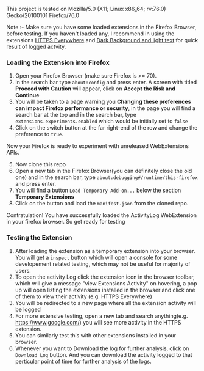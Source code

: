 This project is tested on Mozilla/5.0 (X11; Linux x86_64; rv:76.0) Gecko/20100101 Firefox/76.0

Note :- Make sure you have some loaded extensions in the Firefox Browser, before testing. If you haven't loaded any, I recommend in using the extensions [HTTPS Everywhere](https://addons.mozilla.org/en-US/firefox/addon/https-everywhere/) and [Dark Background and light text](https://addons.mozilla.org/en-US/firefox/addon/dark-background-light-text/) for quick result of logged actvity.

### Loading the Extension into Firefox
1. Open your Firefox Browser (make sure Firefox is >= 70).
2. In the search bar type `about:config` and press enter. A screen with titled **Proceed with Caution** will appear, click on **Accept the Risk and Continue**
3. You will be taken to a page warning you **Changing these preferences can impact Firefox performance or security**, in the page you will find a search bar at the top and in the search bar, type `extensions.experiments.enabled` which would be initially set to `false`
4. Click on the switch button at the far right-end of the row and change the preference to `true`.

Now your Firefox is ready to experiment with unreleased WebExtensions APIs.

5. Now clone this repo
6. Open a new tab in the Firefox Browser(you can definitely close the old one) and in the search bar, type `about:debugging#/runtime/this-firefox` and press enter.
7. You will find a button `Load Temporary Add-on...` below the section **Temporary Extensions**
8. Click on the button and load the `manifest.json` from the cloned repo.

Contratulation! You have successfully loaded the ActivityLog WebExtension in your firefox browser. So get ready for testing

### Testing the Extension
1. After loading the extension as a temporary extension into your browser. You will get a `inspect` button which will open a console for some developement related testing, which may not be useful for majority of users.
2. To open the activity Log click the extension icon in the browser toolbar, which will give a message "view Extensions Activity" on hovering, a pop up will open listing the extensions installed in the browser and click one of them to view their activity (e.g. HTTPS Everywhere)
3. You will be redirected to a new page where all the extension activity will be logged
4. For more extensive testing, open a new tab and search anything(e.g. https://www.google.com/) you will see more activity in the HTTPS extension.
5. You can similarly test this with other extensions installed in your browser.
6. Whenever you want to Download the log for further analysis, click on `Download Log` button. And you can download the activity logged to that perticular point of time for further analysis of the logs.